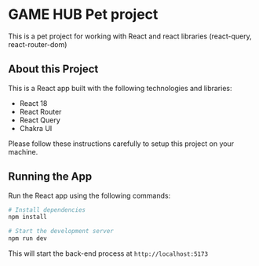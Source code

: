 # GAME HUB Pet project

This is a pet project for working with React and react libraries (react-query, react-router-dom)

## About this Project

This is a React app built with the following technologies and libraries:

- React 18
- React Router
- React Query
- Chakra UI

Please follow these instructions carefully to setup this project on your machine.

## Running the App

Run the React app using the following commands:

```bash
# Install dependencies
npm install

# Start the development server
npm run dev
```

This will start the back-end process at `http://localhost:5173`
